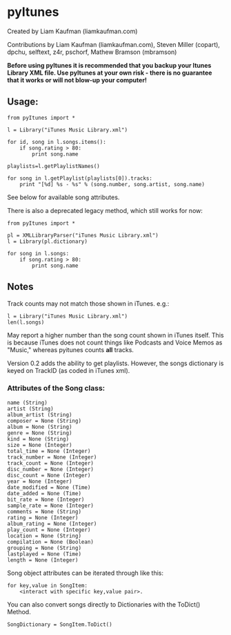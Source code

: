 # pyItunes

Created by Liam Kaufman (liamkaufman.com)

Contributions by Liam Kaufman (liamkaufman.com), Steven Miller (copart), dpchu, selftext, z4r, pschorf, Mathew Bramson (mbramson)

**Before using pyItunes it is recommended that you backup your Itunes Library XML file. Use pyItunes at your own risk - there is no guarantee that it works or will not blow-up your computer!**

## Usage:

```
from pyItunes import *

l = Library("iTunes Music Library.xml")

for id, song in l.songs.items():
	if song.rating > 80:
		print song.name

playlists=l.getPlaylistNames()

for song in l.getPlaylist(playlists[0]).tracks:
	print "[%d] %s - %s" % (song.number, song.artist, song.name)
```

See below for available song attributes.

There is also a deprecated legacy method, which still works for now:

```
from pyItunes import *

pl = XMLLibraryParser("iTunes Music Library.xml")
l = Library(pl.dictionary)

for song in l.songs:
	if song.rating > 80:
		print song.name
```


## Notes

Track counts may not match those shown in iTunes. e.g.:

```
l = Library("iTunes Music Library.xml")
len(l.songs)
```

May report a higher number than the song count shown in iTunes itself. This is because
iTunes does not count things like Podcasts and Voice Memos as "Music," whereas
pyitunes counts **all** tracks.

Version 0.2 adds the ability to get playlists. However, the songs dictionary is keyed on TrackID (as coded in iTunes xml).


### Attributes of the Song class:

```
name (String)
artist (String)
album_artist (String)
composer = None (String)
album = None (String)
genre = None (String)
kind = None (String)
size = None (Integer)
total_time = None (Integer)
track_number = None (Integer)
track_count = None (Integer)
disc_number = None (Integer)
disc_count = None (Integer)
year = None (Integer)
date_modified = None (Time)
date_added = None (Time)
bit_rate = None (Integer)
sample_rate = None (Integer)
comments = None (String)
rating = None (Integer)
album_rating = None (Integer)
play_count = None (Integer)
location = None (String)
compilation = None (Boolean)
grouping = None (String)
lastplayed = None (Time)
length = None (Integer)
```

Song object attributes can be iterated through like this:
```
for key,value in SongItem:
	<interact with specific key,value pair>.
```

You can also convert songs directly to Dictionaries with the ToDict() Method.
```
SongDictionary = SongItem.ToDict()
```